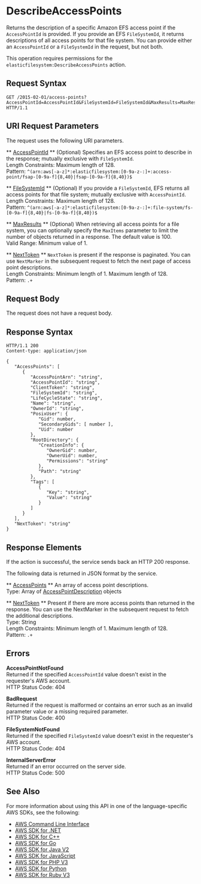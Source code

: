 # DescribeAccessPoints<a name="API_DescribeAccessPoints"></a>

Returns the description of a specific Amazon EFS access point if the `AccessPointId` is provided\. If you provide an EFS `FileSystemId`, it returns descriptions of all access points for that file system\. You can provide either an `AccessPointId` or a `FileSystemId` in the request, but not both\. 

This operation requires permissions for the `elasticfilesystem:DescribeAccessPoints` action\.

## Request Syntax<a name="API_DescribeAccessPoints_RequestSyntax"></a>

```
GET /2015-02-01/access-points?AccessPointId=AccessPointId&FileSystemId=FileSystemId&MaxResults=MaxResults&NextToken=NextToken HTTP/1.1
```

## URI Request Parameters<a name="API_DescribeAccessPoints_RequestParameters"></a>

The request uses the following URI parameters\.

 ** [AccessPointId](#API_DescribeAccessPoints_RequestSyntax) **   <a name="efs-DescribeAccessPoints-request-AccessPointId"></a>
\(Optional\) Specifies an EFS access point to describe in the response; mutually exclusive with `FileSystemId`\.  
Length Constraints: Maximum length of 128\.  
Pattern: `^(arn:aws[-a-z]*:elasticfilesystem:[0-9a-z-:]+:access-point/fsap-[0-9a-f]{8,40}|fsap-[0-9a-f]{8,40})$` 

 ** [FileSystemId](#API_DescribeAccessPoints_RequestSyntax) **   <a name="efs-DescribeAccessPoints-request-FileSystemId"></a>
\(Optional\) If you provide a `FileSystemId`, EFS returns all access points for that file system; mutually exclusive with `AccessPointId`\.  
Length Constraints: Maximum length of 128\.  
Pattern: `^(arn:aws[-a-z]*:elasticfilesystem:[0-9a-z-:]+:file-system/fs-[0-9a-f]{8,40}|fs-[0-9a-f]{8,40})$` 

 ** [MaxResults](#API_DescribeAccessPoints_RequestSyntax) **   <a name="efs-DescribeAccessPoints-request-MaxResults"></a>
\(Optional\) When retrieving all access points for a file system, you can optionally specify the `MaxItems` parameter to limit the number of objects returned in a response\. The default value is 100\.   
Valid Range: Minimum value of 1\.

 ** [NextToken](#API_DescribeAccessPoints_RequestSyntax) **   <a name="efs-DescribeAccessPoints-request-NextToken"></a>
 `NextToken` is present if the response is paginated\. You can use `NextMarker` in the subsequent request to fetch the next page of access point descriptions\.  
Length Constraints: Minimum length of 1\. Maximum length of 128\.  
Pattern: `.+` 

## Request Body<a name="API_DescribeAccessPoints_RequestBody"></a>

The request does not have a request body\.

## Response Syntax<a name="API_DescribeAccessPoints_ResponseSyntax"></a>

```
HTTP/1.1 200
Content-type: application/json

{
   "AccessPoints": [ 
      { 
         "AccessPointArn": "string",
         "AccessPointId": "string",
         "ClientToken": "string",
         "FileSystemId": "string",
         "LifeCycleState": "string",
         "Name": "string",
         "OwnerId": "string",
         "PosixUser": { 
            "Gid": number,
            "SecondaryGids": [ number ],
            "Uid": number
         },
         "RootDirectory": { 
            "CreationInfo": { 
               "OwnerGid": number,
               "OwnerUid": number,
               "Permissions": "string"
            },
            "Path": "string"
         },
         "Tags": [ 
            { 
               "Key": "string",
               "Value": "string"
            }
         ]
      }
   ],
   "NextToken": "string"
}
```

## Response Elements<a name="API_DescribeAccessPoints_ResponseElements"></a>

If the action is successful, the service sends back an HTTP 200 response\.

The following data is returned in JSON format by the service\.

 ** [AccessPoints](#API_DescribeAccessPoints_ResponseSyntax) **   <a name="efs-DescribeAccessPoints-response-AccessPoints"></a>
An array of access point descriptions\.  
Type: Array of [AccessPointDescription](API_AccessPointDescription.md) objects

 ** [NextToken](#API_DescribeAccessPoints_ResponseSyntax) **   <a name="efs-DescribeAccessPoints-response-NextToken"></a>
Present if there are more access points than returned in the response\. You can use the NextMarker in the subsequent request to fetch the additional descriptions\.  
Type: String  
Length Constraints: Minimum length of 1\. Maximum length of 128\.  
Pattern: `.+` 

## Errors<a name="API_DescribeAccessPoints_Errors"></a>

 **AccessPointNotFound**   
Returned if the specified `AccessPointId` value doesn't exist in the requester's AWS account\.  
HTTP Status Code: 404

 **BadRequest**   
Returned if the request is malformed or contains an error such as an invalid parameter value or a missing required parameter\.  
HTTP Status Code: 400

 **FileSystemNotFound**   
Returned if the specified `FileSystemId` value doesn't exist in the requester's AWS account\.  
HTTP Status Code: 404

 **InternalServerError**   
Returned if an error occurred on the server side\.  
HTTP Status Code: 500

## See Also<a name="API_DescribeAccessPoints_SeeAlso"></a>

For more information about using this API in one of the language\-specific AWS SDKs, see the following:
+  [AWS Command Line Interface](https://docs.aws.amazon.com/goto/aws-cli/elasticfilesystem-2015-02-01/DescribeAccessPoints) 
+  [AWS SDK for \.NET](https://docs.aws.amazon.com/goto/DotNetSDKV3/elasticfilesystem-2015-02-01/DescribeAccessPoints) 
+  [AWS SDK for C\+\+](https://docs.aws.amazon.com/goto/SdkForCpp/elasticfilesystem-2015-02-01/DescribeAccessPoints) 
+  [AWS SDK for Go](https://docs.aws.amazon.com/goto/SdkForGoV1/elasticfilesystem-2015-02-01/DescribeAccessPoints) 
+  [AWS SDK for Java V2](https://docs.aws.amazon.com/goto/SdkForJavaV2/elasticfilesystem-2015-02-01/DescribeAccessPoints) 
+  [AWS SDK for JavaScript](https://docs.aws.amazon.com/goto/AWSJavaScriptSDK/elasticfilesystem-2015-02-01/DescribeAccessPoints) 
+  [AWS SDK for PHP V3](https://docs.aws.amazon.com/goto/SdkForPHPV3/elasticfilesystem-2015-02-01/DescribeAccessPoints) 
+  [AWS SDK for Python](https://docs.aws.amazon.com/goto/boto3/elasticfilesystem-2015-02-01/DescribeAccessPoints) 
+  [AWS SDK for Ruby V3](https://docs.aws.amazon.com/goto/SdkForRubyV3/elasticfilesystem-2015-02-01/DescribeAccessPoints) 